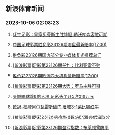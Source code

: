 ## 新浪体育新闻 
### 2023-10-06 02:08:23

1. [佬牛足彩：皇家贝蒂斯主胜博胆 勒沃库森客胜可期](https://sports.sina.com.cn/l/2023-10-05/doc-imzpzhpr2496401.shtml)

2. [中国足球彩票胜负彩23126期澳盘最新赔率(17:00)](https://sports.sina.com.cn/l/2023-10-05/doc-imzpznvm5602233.shtml)

3. [胜负彩23126期国内部分专业媒体复式推荐总汇](https://sports.sina.com.cn/l/2023-10-05/doc-imzpztci5483660.shtml)

4. [[新浪彩票]足彩第23126期任九：比利亚雷不败](https://sports.sina.com.cn/l/2023-10-05/doc-imzpzaft2599726.shtml)

5. [胜负彩23126期欧洲四大机构最新赔率(17:00)](https://sports.sina.com.cn/l/2023-10-05/doc-imzpznvm5602987.shtml)

6. [[新浪彩票]足彩第23126期大势：罗马主胜可期](https://sports.sina.com.cn/l/2023-10-05/doc-imzpzafr5822439.shtml)

7. [曼城输球爆8倍大冷 足彩头奖开5注319万元](https://sports.sina.com.cn/l/2023-10-05/doc-imzpzaft2599279.shtml)

8. [欧冠-福登阿尔瓦雷斯破门 曼城3-1莱比锡红牛](https://sports.sina.com.cn/g/pl/2023-10-05/doc-imzpzafr5817899.shtml)

9. [[新浪彩票]足彩23126期冷热指数:AEK雅典低温取分](https://sports.sina.com.cn/l/2023-10-05/doc-imzpzafr5823552.shtml)

10. [[新浪彩票]足彩第23126期盈亏指数：布莱顿需防平](https://sports.sina.com.cn/l/2023-10-05/doc-imzpzaft2599881.shtml)

